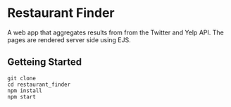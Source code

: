 # Restaurant Finder
A web app that aggregates results from from the Twitter and Yelp API. The pages are rendered server side using EJS.

## Getteing Started

```
git clone
cd restaurant_finder
npm install
npm start
```
